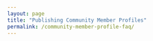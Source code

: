 ```yaml
---
layout: page
title: "Publishing Community Member Profiles"
permalink: /community-member-profile-faq/
---
```






